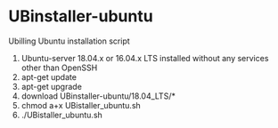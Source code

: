 # UBinstaller-ubuntu
Ubilling Ubuntu installation script
1. Ubuntu-server 18.04.x or 16.04.x LTS installed without any services other than OpenSSH
2. apt-get update
3. apt-get upgrade
4. download UBinstaller-ubuntu/18.04_LTS/*
5. chmod a+x UBistaller_ubuntu.sh
6. ./UBistaller_ubuntu.sh
